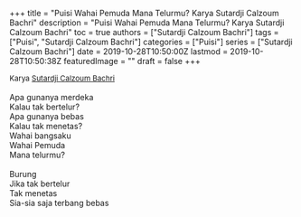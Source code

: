 +++
title = "Puisi Wahai Pemuda Mana Telurmu? Karya Sutardji Calzoum Bachri"
description = "Puisi Wahai Pemuda Mana Telurmu? Karya Sutardji Calzoum Bachri"
toc = true
authors = ["Sutardji Calzoum Bachri"]
tags = ["Puisi", "Sutardji Calzoum Bachri"]
categories = ["Puisi"]
series = ["Sutardji Calzoum Bachri"]
date = 2019-10-28T10:50:00Z
lastmod = 2019-10-28T10:50:38Z
featuredImage = ""
draft = false
+++

<div style="text-align: justify;">
<div style="font-size: small;">Karya <a href="/authors/sutardji-calzoum-bachri/" target="_blank">Sutardji Calzoum Bachri</a></div><br />
Apa gunanya merdeka<br />Kalau tak bertelur?<br />Apa gunanya bebas<br />Kalau tak menetas?<br />Wahai bangsaku<br />Wahai Pemuda<br />Mana telurmu?<br /><br />Burung<br />Jika tak bertelur<br />Tak menetas<br />Sia-sia saja terbang bebas</div>
